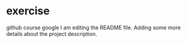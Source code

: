 # exercise
github course google 
I am editing the README file. Adding some more details about the project description.
